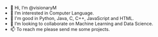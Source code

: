 - 👋 Hi, I’m @visionaryM
- 👀 I’m interested in Computer Language.
- 🌱 I'm good in Python, Java, C, C++, JavaScript and HTML.
- 💞️ I’m looking to collaborate on Machine Learning and Data Science.
- 📫 To reach me please send me some projects.

<!---
visionaryM/visionaryM is a ✨ special ✨ repository because its `README.md` (this file) appears on your GitHub profile.
You can click the Preview link to take a look at your changes.
--->
